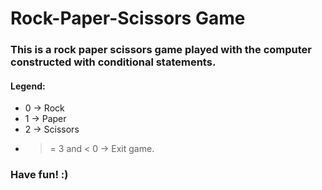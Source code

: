 # Rock-Paper-Scissors Game

### This is a rock paper scissors game played with the computer constructed with conditional statements.
#### Legend:
* 0 -> Rock
* 1 -> Paper
* 2 -> Scissors
* >= 3 and < 0 -> Exit game.
### Have fun! :)
